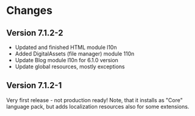 # Changes

## Version 7.1.2-2

* Updated and finished HTML module l10n
* Added DigitalAssets (file manager) module 110n
* Update Blog module l10n for 6.1.0 version
* Update global resources, mostly exceptions

## Version 7.1.2-1

Very first release - not production ready! Note, that it installs as "Core" 
language pack, but adds localization resources also for some extensions.

